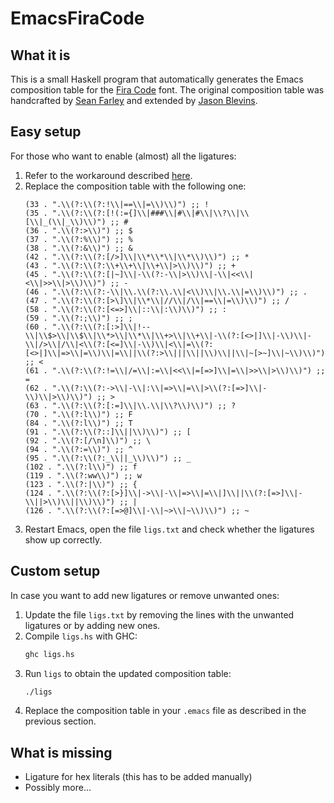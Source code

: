# EmacsFiraCode

## What it is

This is a small Haskell program that automatically generates the
Emacs composition table for the [Fira
Code](https://github.com/tonsky/FiraCode) font. The original
composition table was handcrafted by [Sean
Farley](https://github.com/seanfarley) and extended by [Jason
Blevins](https://github.com/jrblevin).

## Easy setup

For those who want to enable (almost) all the ligatures:

1. Refer to the workaround described
   [here](https://github.com/tonsky/FiraCode/wiki/Emacs-instructions#using-composition-char-table).
2. Replace the composition table with the following one:
   ``` elisp
   (33 . ".\\(?:\\(?:!\\|==\\|=\\)\\)") ;; !
   (35 . ".\\(?:\\(?:[!(:={]\\|###\\|#\\|#\\|\\?\\|\\[\\|_(\\|_\\)\\)") ;; #
   (36 . ".\\(?:>\\)") ;; $
   (37 . ".\\(?:%\\)") ;; %
   (38 . ".\\(?:&\\)") ;; &
   (42 . ".\\(?:\\(?:[/>]\\|\\*\\*\\|\\*\\)\\)") ;; *
   (43 . ".\\(?:\\(?:\\+\\+\\|\\+\\|>\\)\\)") ;; +
   (45 . ".\\(?:\\(?:[|~]\\|-\\(?:-\\|>\\)\\|-\\|<<\\|<\\|>>\\|>\\)\\)") ;; -
   (46 . ".\\(?:\\(?:-\\|\\.\\(?:\\.\\|<\\)\\|\\.\\|=\\)\\)") ;; .
   (47 . ".\\(?:\\(?:[>\]\\|\\*\\|//\\|/\\|==\\|=\\)\\)") ;; /
   (58 . ".\\(?:\\(?:[<=>]\\|::\\|:\\)\\)") ;; :
   (59 . ".\\(?:;\\)") ;; ;
   (60 . ".\\(?:\\(?:[:>]\\|!--\\|\\$>\\|\\$\\|\\*>\\|\\*\\|\\+>\\|\\+\\|-\\(?:[<>|]\\|-\\)\\|-\\|/>\\|/\\|<\\(?:[<=]\\|-\\)\\|<\\|=\\(?:[<>|]\\|=>\\|=\\)\\|=\\||\\(?:>\\|||\\||\\)\\||\\|~[>~]\\|~\\)\\)") ;; <
   (61 . ".\\(?:\\(?:!=\\|/=\\|:=\\|<<\\|=[=>]\\|=\\|>>\\|>\\)\\)") ;; =
   (62 . ".\\(?:\\(?:->\\|-\\|:\\|=>\\|=\\|>\\(?:[=>]\\|-\\)\\|>\\)\\)") ;; >
   (63 . ".\\(?:\\(?:[:=]\\|\\.\\|\\?\\)\\)") ;; ?
   (70 . ".\\(?:l\\)") ;; F
   (84 . ".\\(?:l\\)") ;; T
   (91 . ".\\(?:\\(?::]\\||\\)\\)") ;; [
   (92 . ".\\(?:[/\n]\\)") ;; \
   (94 . ".\\(?:=\\)") ;; ^
   (95 . ".\\(?:\\(?:_\\||_\\)\\)") ;; _
   (102 . ".\\(?:l\\)") ;; f
   (119 . ".\\(?:ww\\)") ;; w
   (123 . ".\\(?:|\\)") ;; {
   (124 . ".\\(?:\\(?:[>}]\\|->\\|-\\|=>\\|=\\|]\\||\\(?:[=>]\\|-\\||>\\)\\||\\)\\)") ;; |
   (126 . ".\\(?:\\(?:[=>@]\\|-\\|~>\\|~\\)\\)") ;; ~
   ```
3. Restart Emacs, open the file `ligs.txt` and check whether the
   ligatures show up correctly.

## Custom setup

In case you want to add new ligatures or remove unwanted ones:

1. Update the file `ligs.txt` by removing the lines with the
   unwanted ligatures or by adding new ones.
2. Compile `ligs.hs` with GHC:
   ``` bash
   ghc ligs.hs
   ```
3. Run `ligs` to obtain the updated composition table:
   ``` bash
   ./ligs
   ```
4. Replace the composition table in your `.emacs` file as described
   in the previous section.

## What is missing

* Ligature for hex literals (this has to be added manually)
* Possibly more...
